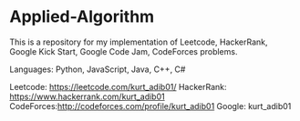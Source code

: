 # Applied-Algorithm

This is a repository for my implementation of Leetcode, HackerRank, Google Kick Start, Google Code Jam, CodeForces problems.

Languages: Python, JavaScript, Java, C++, C#

Leetcode: https://leetcode.com/kurt_adib01/
HackerRank: https://www.hackerrank.com/kurt_adib01
CodeForces:http://codeforces.com/profile/kurt_adib01
Google: kurt_adib01
